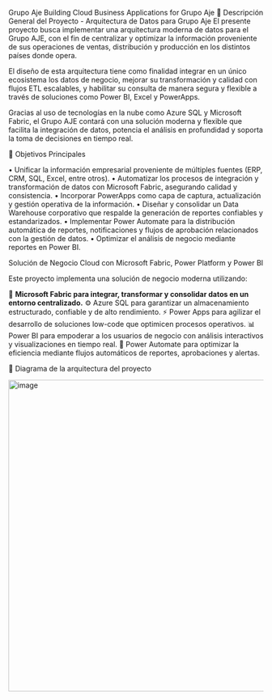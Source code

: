 Grupo Aje
Building Cloud Business Applications for Grupo Aje
📌 Descripción General del Proyecto - Arquitectura de Datos para Grupo Aje
El presente proyecto busca implementar una arquitectura moderna de datos para el Grupo AJE, con el fin de centralizar y optimizar la información proveniente de sus operaciones de ventas, distribución y producción en los distintos países donde opera.

El diseño de esta arquitectura tiene como finalidad integrar en un único ecosistema los datos de negocio, mejorar su transformación y calidad con flujos ETL escalables, y habilitar su consulta de manera segura y flexible a través de soluciones como Power BI, Excel y PowerApps.

Gracias al uso de tecnologías en la nube como Azure SQL y Microsoft Fabric, el Grupo AJE contará con una solución moderna y flexible que facilita la integración de datos, potencia el análisis en profundidad y soporta la toma de decisiones en tiempo real.

🎯 Objetivos Principales

•	Unificar la información empresarial proveniente de múltiples fuentes (ERP, CRM, SQL, Excel, entre otros).
•	Automatizar los procesos de integración y transformación de datos con Microsoft Fabric, asegurando calidad y consistencia.
•	Incorporar PowerApps como capa de captura, actualización y gestión operativa de la información.
•	Diseñar y consolidar un Data Warehouse corporativo que respalde la generación de reportes confiables y estandarizados.
•	Implementar Power Automate para la distribución automática de reportes, notificaciones y flujos de aprobación relacionados con la gestión de datos.
•	Optimizar el análisis de negocio mediante reportes en Power BI.

Solución de Negocio Cloud con Microsoft Fabric, Power Platform y Power BI

Este proyecto implementa una solución de negocio moderna utilizando:

🧱 **Microsoft Fabric para integrar, transformar y consolidar datos en un entorno centralizado.**
⚙️ Azure SQL para garantizar un almacenamiento estructurado, confiable y de alto rendimiento.
⚡ Power Apps para agilizar el desarrollo de soluciones low-code que optimicen procesos operativos.
📊 Power BI para empoderar a los usuarios de negocio con análisis interactivos y visualizaciones en tiempo real.
🔄 Power Automate para optimizar la eficiencia mediante flujos automáticos de reportes, aprobaciones y alertas.

🚀 Diagrama de la arquitectura del proyecto

<img width="1325" height="616" alt="image" src="https://github.com/user-attachments/assets/964c309a-0b82-4840-aefe-24d5a340fa73" />










